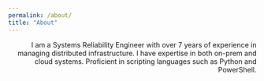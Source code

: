 ```yaml
---
permalink: /about/
title: "About"
---
```

<div style="text-align: right"> I am a Systems Reliability Engineer with over 7 years of experience in managing distributed infrastructure. I have expertise in both on-prem and cloud systems. Proficient in scripting languages such as Python and PowerShell. </div>
